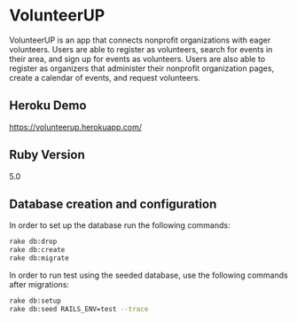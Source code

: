 # VolunteerUP

VolunteerUP is an app that connects nonprofit organizations with eager volunteers. Users are able to register as volunteers, search for events in their area, and sign up for events as volunteers. Users are also able to register as organizers that administer their nonprofit organization pages, create a calendar of events, and request volunteers.

## Heroku Demo

https://volunteerup.herokuapp.com/

## Ruby Version

5.0

## Database creation and configuration
In order to set up the database run the following commands:

```BASH
rake db:drop
rake db:create
rake db:migrate
```

In order to run test using the seeded database, use the following commands after migrations:

```BASH
rake db:setup
rake db:seed RAILS_ENV=test --trace
```
